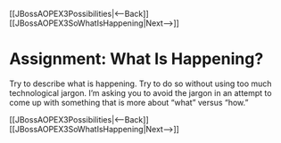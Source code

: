 [[JBossAOPEX3Possibilities|<--Back]] [[JBossAOPEX3SoWhatIsHappening|Next-->]]

# Assignment: What Is Happening?
Try to describe what is happening. Try to do so without using too much technological jargon. I’m asking you to avoid the jargon in an attempt to come up with something that is more about “what” versus “how.”

[[JBossAOPEX3Possibilities|<--Back]] [[JBossAOPEX3SoWhatIsHappening|Next-->]]